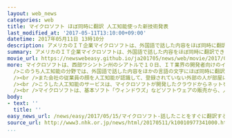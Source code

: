 ```yaml
---
layout: web_news
categories: web
title: マイクロソフト ほぼ同時に翻訳 人工知能使った新技術発表
last_modified_at: '2017-05-11T13:10:00+09:00'
datetime: 2017年05月11日 13時10分
description: アメリカのＩＴ企業マイクロソフトは、外国語で話した内容をほぼ同時に翻訳できる機能など、人工知能を使った新たな技術を発表しました。
summary: アメリカのＩＴ企業マイクロソフトは、外国語で話した内容をほぼ同時に翻訳できる機能など、人工知能を使った新たな技術を発表しました。
movie_url: https://newswebeasy.github.io/ja201705/news/web/movie/2017/05/15/k10010977341000.mp4
more: マイクロソフトは、西部ワシントン州のシアトルで１０日、ＩＴ業界の開発者向けのイベントを開き、自社で開発した最先端の技術を発表しました。<br /><br
  />このうち人工知能の分野では、外国語で話した内容をほかの言語の文字にほぼ同時に翻訳できる機能を披露しました。日本語を含む６０以上の言語に対応するということで、会議などでのプレゼンテーションの場面を想定した実演では、スペイン語で説明した内容がスライドの下の部分に英語の字幕ですらすらと表示されました。<br
  /><br />また会社の従業員の顔を人工知能が認識して、登録されていない外部の人が部屋に入ると警告を出す技術も披露し、人工知能はセキュリティーの強化にも役立つとアピールしました。<br
  /><br />こうした人工知能のサービスは、マイクロソフトが開発したクラウドからネットを通じて提供されるため、手持ちのパソコンやスマートフォンで利用できます。<br
  /><br />マイクロソフトは、基本ソフト「ウィンドウズ」などソフトウェアの販売から、人工知能の需要の高まりで今後の成長が期待できるクラウドサービスに事業の軸足を移しています。マイクロソフトのクリス・カポセラ上級副社長は「人工知能は人間の創造力を高める。開発した人工知能を多くの人が利用してくれることにわくわくしている」と話していました。
body:
- text: ''
  title: ''
easy_news_url: /news/easy/2017/05/15/マイクロソフト-話したことをすぐに翻訳するサービス/
source_url: http://www3.nhk.or.jp/news/html/20170511/k10010977341000.html
...
```

